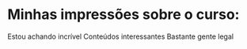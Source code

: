 # Minhas impressões sobre o curso:

Estou achando incrível
Conteúdos interessantes
Bastante gente legal

